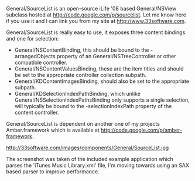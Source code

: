General/SourceList is an open-source iLife '08 based General/NSView subclass hosted at http://code.google.com/p/sourcelist. Let me know here if you use it and I can link you from my site at http://www.33software.com.

General/SourceList is really easy to use, it exposes three content bindings and one for selection:

* General/NSContentBinding, this should be bound to the -arrangedObjects property of an General/NSTreeController or other compatible controller.
* General/NSContentValuesBinding, these are the item titles and should be set to the appropriate controller collection subpath.
* General/KDContentImagesBinding, should also be set to the appropriate subpath.
* General/KDSelectionIndexPathBinding, which unlike General/NSSelectionIndexPathsBinding only supports a single selection, will typically be bound to the -selectionIndexPath property of the content controller.


General/SourceList is dependent on another one of my projects Amber.framework which is available at http://code.google.com/p/amber-framework.

http://33software.com/images/components/General/SourceList.jpg

The screenshot was taken of the included example application which parses the 'iTunes Music Library.xml' file, I'm moving towards using an SAX based parser to improve performance.